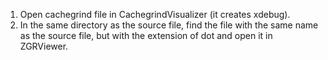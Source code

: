   1. Open cachegrind file in CachegrindVisualizer (it creates xdebug).
  1. In the same directory as the source file, find the file with the same name as the source file, but with the extension of dot and open it in ZGRViewer.